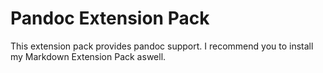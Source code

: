 # Pandoc Extension Pack

This extension pack provides pandoc support. I recommend you to install my Markdown Extension Pack aswell.